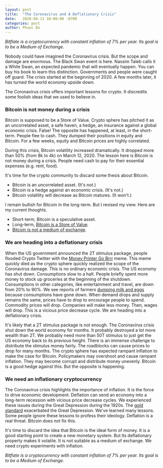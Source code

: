 ```yaml
---
layout: post
title:  "The Coronavirus and A Deflationary Crisis"
date:   2020-04-11 10:00:00 -0700
categories: post
author: Phuoc Do
---
```


*Bitflate is a cryptocurrency with constant inflation of 7% per year. Its goal is to be a Medium of Exchange.*

Nobody could have imagined the Coronavirus crisis. But the scope and damage are enormous. The Black Swan event is here. Nassim Taleb calls it a White Swan, an expected pandemic that will eventually happen. You can buy his book to learn this distinction. Governments and people were caught off guard. The crisis started at the beginning of 2020. A few months later, it has turned the world economy upside down.

The Coronavirus crisis offers important lessons for crypto. It discredits some foolish ideas that we used to believe in. 

### Bitcoin is not money during a crisis

Bitcoin is supposed to be a Store of Value. Crypto sphere has pitched it as an uncorrelated asset, a safe haven, a hedge, an insurance against a global economic crisis. False! The opposite has happened, at least, in the short-term. People flee to cash. They dumped their positions in equity and Bitcoin. For a few weeks, equity and Bitcoin prices are highly correlated.

During this crisis, Bitcoin volatility increased dramatically. It dropped more than 50% (from 8k to 4k) on March 12, 2020. The lesson here is Bitcoin is not money during a crisis. People need cash to pay for their essential expenses (e.g. rent, food).

It's time for the crypto community to discard some thesis about Bitcoin.

* Bitcoin is an uncorrelated asset. (It's not.)
* Bitcoin is a hedge against an economic crisis. (It's not.)
* Bitcoin volatility will decrease as Bitcoin matures. (It won't.)

I remain bullish for Bitcoin in the long-term. But I revised my view. Here are my current thoughts.

* Short-term, Bitcoin is a speculative asset.
* Long-term, [Bitcoin is a Store of Value](/post/2020/03/17/bitcoin-is-a-store-of-value.html).
* [Bitcoin is not a medium of exchange](/post/2019/11/24/bitcoin-will-not-be-a-medium-of-exchange.html).

### We are heading into a deflationary crisis

When the US government announced the 2T stimulus package, people flooded Crypto Twitter with the [Money Printer Go Brrr](https://knowyourmeme.com/memes/money-printer-go-brrr) meme. This meme quickly died as the crypto sphere quickly realized the scope of the Coronavirus damage. This is no ordinary economic crisis. The US economy has shut down. Consumptions slow to a halt. People briefly spent more money to stock up groceries at the beginning of the shutdown. Consumptions in other categories, like entertainment and travel, are down from 20% to 90%. We see reports of farmers [dumping milk and eggs](https://www.wsj.com/articles/farmers-deal-with-glut-of-food-as-coronavirus-closes-restaurants-11586439722) because consumptions have gone down. When demand drops and supply remains the same, prices have to drop to encourage people to spend. Commodity prices will drop. Companies will make less money. Then, wages will drop. This is a vicious price decrease cycle. We are heading into a deflationary crisis.

It's likely that a 2T stimulus package is not enough. The Coronavirus crisis shut down the world economy for months. It probably destroyed a lot more wealth than 2T. We probably need more than 50T stimulus to just get the US economy back to its previous height. There is an immense challenge to distribute the stimulus money fairly. The roadblocks can cause prices to drop for many months. The crypto sphere has expected rampant inflation to make the case for Bitcoin. Policymakers may overshoot and cause rampant inflation. They may become corrupt and distribute money unevenly. Bitcoin is a good hedge against this. But the opposite is happening.

### We need an inflationary cryptocurrency

The Coronavirus crisis highlights the importance of inflation. It is the force to drive economic development. Deflation can send an economy into a long-term recession with vicious price decrease cycles. We experienced these issues during the Great Depression during the 1920s. The [gold standard](https://en.wikipedia.org/wiki/Great_Depression#The_gold_standard_and_the_spreading_of_global_depression) exacerbated the Great Depression. We've learned many lessons. Some people ignore these lessons to profess their ideology. Deflation is a real threat. Bitcoin does not fix this.

It's time to discard the idea that Bitcoin is the ideal form of money. It is a good starting point to create a new monetary system. But its deflationary property makes it volatile. It is not suitable as a medium of exchange. We need crypto experiments with inflation.

*Bitflate is a cryptocurrency with constant inflation of 7% per year. Its goal is to be a Medium of Exchange.*